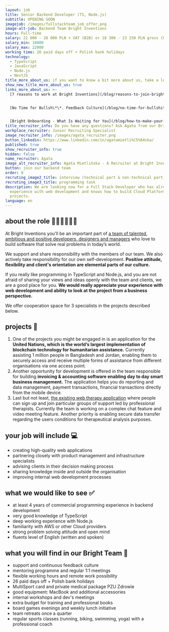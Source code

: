 ```yaml
---
layout: job
title: Senior Backend Developer (TS, Node.js)
subtitle: OPENING SOON 
imagejob: /images/fullstackteam_job_offer.png
image-alt-job: Backend Team Bright Inventions
hours: Full-time
salary: 22 000 - 28 000 PLN + VAT (B2B) or 18 300 - 23 250 PLN gross (UoP)
salary_min: 18000
salary_max: 22000
working time: 26 paid days off + Polish bank holidays
technology:
  - TypeScript
  - JavaScript
  - Node.js
  - NestJS
title_more_about_us: if you want to know a bit more about us, take a look below 🙋🏻‍♀️🙋🏻‍♂️
show_new_title_more_about_us: true
links_more_about_us: >-
  [7 reasons to work at Bright Inventions](/blog/reasons-to-join-bright)


  [No Time for Bullsh\*\*. Feedback Culture](/blog/no-time-for-bullshit-feedback-culture/)


  [Bright Onboarding - What Is Waiting for You](/blog/how-to-make-your-onboarding-bright)
title_recruiter_info: Do you have any questions? Ask Agata from our Bright team!
workplace_recruiter: Junior Recruiting Specialist
image_recruiter_info: /images/agata_recruiter.png
button_linkedin: https://www.linkedin.com/in/agatamietli%C5%84ska/
published: true
show_recruiter_info: true
hidden: false
name_recruiter: Agata
image_alt_recruiter_info: Agata Mietlińska - A Recruiter at Bright Inventions
button: join our backend team
order: 8
recruting_image2_title: interview (technical part & non-technical part)
recruting_image3_title: programming task
description: We are looking now for a Full Stack Developer who has already had
  experience with web development and knows how to build Cloud Platform
  projects.
language: en
---
```

## about the role 👩🏻‍💻🧑🏻‍💻

At Bright Inventions you'll be an important part of [a team of talented, ambitious and positive developers, designers and managers](https://brightinventions.pl/about-us/team/) who love to build software that solve real problems in today’s world.

We support and share responsibility with the members of our team. We also actively take responsibility for our own self-development. **Positive attitude, flexibility and client's orientation are elemental parts of our culture.**

If you really like programming in TypeScript and Node.js, and you are not afraid of sharing your views and ideas openly with the team and clients, we are a good place for you.  **We would really appreciate your experience with web development and ability to look at the project from a business perspective.** 

We offer cooperation space for 3 specialists in the projects described below. 

## projects 🚀

1. One of the projects you might be engaged in is an application for the **United Nations, which is the world’s largest implementation of blockchain technology for humanitarian assistance.** Currently assisting 1 million people in Bangladesh and Jordan, enabling them to securely access and receive multiple forms of assistance from different organisations via one access point. 
2. Another opportunity for development is offered in the team responsible for building  **invoicing & accounting software enabling day to day smart business management.** The application helps you do reporting and data management, payment transactions, financial transactions directly from the mobile device. 
3. Last but not least, [the existing web therapy application](https://circlesup.com/) where people can sign up and join particular groups of support led by professional therapists. Currently the team is working on a complex chat feature and video meeting feature. Another priority is enabling secure data transfer regarding the users conditions for therapeutical analysis purposes.

## your job will include 💻

* creating high-quality web applications
* partnering closely with product management and infrastructure specialists
* advising clients in their decision making process
* sharing knowledge inside and outside the organisation 
* improving internal web development processes

## what we would like to see ✅

* at least 4 years of commercial programming experience in backend development
* very good knowledge of TypeScript
* deep working experience with Node.js
* familiarity with AWS or other Cloud providers
* strong problem solving attitude and open mind
* fluents level of English (written and spoken)

## what you will find in our Bright Team 🧡

* support and continuous feedback culture
* mentoring programme and regular 1:1 meetings
* flexible working hours and remote work possibility
* 26 paid days off + Polish bank holidays
* MultiSport card and private medical package PZU Zdrowie
* good equipment: MacBook and additional accessories
* internal workshops and dev's meetings 
* extra budget for training and professional books
* board games evenings and weekly lunch initiative
* team retreats once a quarter
* regular sports classes (running, biking, swimming, yoga) with a professional coach
